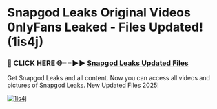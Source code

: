 # Snapgod Leaks Original Videos 0nlyFans Leaked - Files Updated! (1is4j)

<h3>🔴 CLICK HERE 🌐==►► <a href="https://tinyurl.com/2m67pmp6" rel="nofollow">Snapgod Leaks Updated Files</a></h3>

Get Snapgod Leaks and all content. Now you can access all videos and pictures of Snapgod Leaks. New Updated Files 2025!

[![1is4j](https://i.imgur.com/H4QAA4z.gif)](https://tinyurl.com/2m67pmp6)